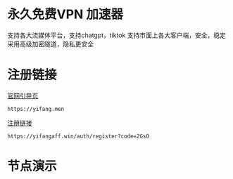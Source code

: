 # 永久免费VPN 加速器
支持各大流媒体平台，支持chatgpt，tiktok
支持市面上各大客户端，安全，稳定
采用高级加密隧道，隐私更安全

# 注册链接

[官网引导页](https://yifang.men/)
```
https://yifang.men
```
[注册链接](https://yifangaff.win/auth/register?code=2GsO/)

```
https://yifangaff.win/auth/register?code=2GsO
```
# 节点演示
